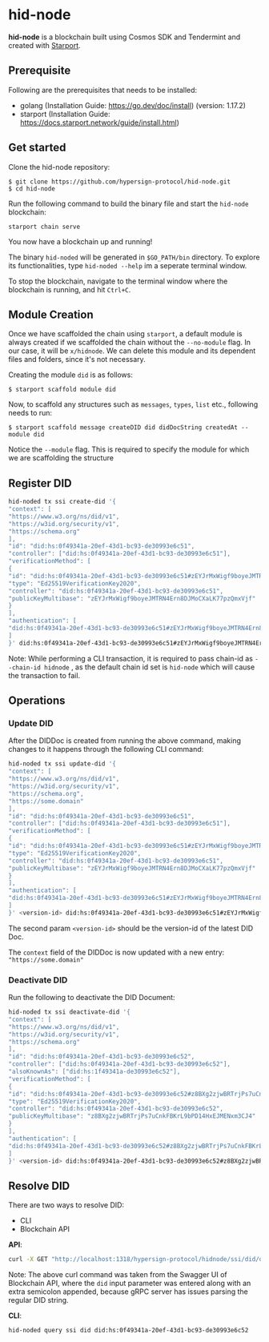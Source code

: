# hid-node
**hid-node** is a blockchain built using Cosmos SDK and Tendermint and created with [Starport](https://starport.com).

## Prerequisite

Following are the prerequisites that needs to be installed:

- golang (Installation Guide: https://go.dev/doc/install) (version: 1.17.2)
- starport (Installation Guide: https://docs.starport.network/guide/install.html)

## Get started

Clone the hid-node repository:

```
$ git clone https://github.com/hypersign-protocol/hid-node.git
$ cd hid-node
```

Run the following command to build the binary file and start the `hid-node` blockchain: 
```
starport chain serve
```

You now have a blockchain up and running!

The binary `hid-noded` will be generated in `$GO_PATH/bin` directory. To explore its functionalities, type `hid-noded --help` im a seperate terminal window.

To stop the blockchain, navigate to the terminal window where the blockchain is running, and hit `Ctrl+C`.

## Module Creation

Once we have scaffolded the chain using `starport`, a default module is always created if we scaffolded the chain without the `--no-module` flag. In our case, it will be `x/hidnode`. We can delete this module and its dependent files and folders, since it's not necessary.

Creating the module `did` is as follows:

```
$ starport scaffold module did
```

Now, to scaffold any structures such as `messages`, `types`, `list` etc., following needs to run:

```
$ starport scaffold message createDID did didDocString createdAt --module did
```
Notice the `--module` flag. This is required to specify the module for which we are scaffolding the structure


## Register DID

```sh
hid-noded tx ssi create-did '{
"context": [
"https://www.w3.org/ns/did/v1",
"https://w3id.org/security/v1",
"https://schema.org"
],
"id": "did:hs:0f49341a-20ef-43d1-bc93-de30993e6c51",
"controller": ["did:hs:0f49341a-20ef-43d1-bc93-de30993e6c51"],
"verificationMethod": [
{
"id": "did:hs:0f49341a-20ef-43d1-bc93-de30993e6c51#zEYJrMxWigf9boyeJMTRN4Ern8DJMoCXaLK77pzQmxVjf",
"type": "Ed25519VerificationKey2020",
"controller": "did:hs:0f49341a-20ef-43d1-bc93-de30993e6c51",
"publicKeyMultibase": "zEYJrMxWigf9boyeJMTRN4Ern8DJMoCXaLK77pzQmxVjf"
}
],
"authentication": [
"did:hs:0f49341a-20ef-43d1-bc93-de30993e6c51#zEYJrMxWigf9boyeJMTRN4Ern8DJMoCXaLK77pzQmxVjf"
]
}' did:hs:0f49341a-20ef-43d1-bc93-de30993e6c51#zEYJrMxWigf9boyeJMTRN4Ern8DJMoCXaLK77pzQmxVjf --ver-key oVtY1xceDZQjkfwlbCEC2vgeADcxpgd27vtYasBhcM/JLR6PnPoD9jvjSJrMsMJwS7faPy5OlFCdj/kgLVZMEg== --from alice --chain-id hidnode
```
Note: While performing a CLI transaction, it is required to pass chain-id as `--chain-id hidnode` , as the default chain id set is `hid-node` which will cause the transaction to fail.

## Operations

### Update DID

After the DIDDoc is created from running the above command, making changes to it happens through the following CLI command:

```sh
hid-noded tx ssi update-did '{
"context": [
"https://www.w3.org/ns/did/v1",
"https://w3id.org/security/v1",
"https://schema.org",
"https://some.domain"
],
"id": "did:hs:0f49341a-20ef-43d1-bc93-de30993e6c51",
"controller": ["did:hs:0f49341a-20ef-43d1-bc93-de30993e6c51"],
"verificationMethod": [
{
"id": "did:hs:0f49341a-20ef-43d1-bc93-de30993e6c51#zEYJrMxWigf9boyeJMTRN4Ern8DJMoCXaLK77pzQmxVjf",
"type": "Ed25519VerificationKey2020",
"controller": "did:hs:0f49341a-20ef-43d1-bc93-de30993e6c51",
"publicKeyMultibase": "zEYJrMxWigf9boyeJMTRN4Ern8DJMoCXaLK77pzQmxVjf"
}
],
"authentication": [
"did:hs:0f49341a-20ef-43d1-bc93-de30993e6c51#zEYJrMxWigf9boyeJMTRN4Ern8DJMoCXaLK77pzQmxVjf"
]
}' <version-id> did:hs:0f49341a-20ef-43d1-bc93-de30993e6c51#zEYJrMxWigf9boyeJMTRN4Ern8DJMoCXaLK77pzQmxVjf --ver-key oVtY1xceDZQjkfwlbCEC2vgeADcxpgd27vtYasBhcM/JLR6PnPoD9jvjSJrMsMJwS7faPy5OlFCdj/kgLVZMEg== --from alice --chain-id hidnode
```

The second param `<version-id>` should be the version-id of the latest DID Doc.

The `context` field of the DIDDoc is now updated with a new entry: `"https://some.domain"`

### Deactivate DID

Run the following to deactivate the DID Document:

```sh
hid-noded tx ssi deactivate-did '{
"context": [
"https://www.w3.org/ns/did/v1",
"https://w3id.org/security/v1",
"https://schema.org"
],
"id": "did:hs:0f49341a-20ef-43d1-bc93-de30993e6c52",
"controller": ["did:hs:0f49341a-20ef-43d1-bc93-de30993e6c52"],
"alsoKnownAs": ["did:hs:1f49341a-de30993e6c52"],
"verificationMethod": [
{
"id": "did:hs:0f49341a-20ef-43d1-bc93-de30993e6c52#z8BXg2zjwBRTrjPs7uCnkFBKrL9bPD14HxEJMENxm3CJ4",
"type": "Ed25519VerificationKey2020",
"controller": "did:hs:0f49341a-20ef-43d1-bc93-de30993e6c52",
"publicKeyMultibase": "z8BXg2zjwBRTrjPs7uCnkFBKrL9bPD14HxEJMENxm3CJ4"
}
],
"authentication": [
"did:hs:0f49341a-20ef-43d1-bc93-de30993e6c52#z8BXg2zjwBRTrjPs7uCnkFBKrL9bPD14HxEJMENxm3CJ4"
]
}' <version-id> did:hs:0f49341a-20ef-43d1-bc93-de30993e6c52#z8BXg2zjwBRTrjPs7uCnkFBKrL9bPD14HxEJMENxm3CJ4 --ver-key bZBUkLGChnJujYHUZ4L8PECoN2Odv6adWGXc1qVWCRVqtEx0o/FmtFZnd5pT3laR518P58TRUGY5q5KSrToSmQ== --from alice --chain-id hidnode --yes
```

## Resolve DID

There are two ways to resolve DID:

- CLI
- Blockchain API


**API**:
```sh
curl -X GET "http://localhost:1318/hypersign-protocol/hidnode/ssi/did/queryDidDocById/did%3Ahs%3A0f49341a-20ef-43d1-bc93-de30993e6c51%3A" -H  "accept: application/json"
```
Note: The above curl command was taken from the Swagger UI of Blockchain API, where the `did` input parameter was entered along with an extra semicolon appended, because gRPC server has issues parsing the regular DID string.

**CLI**:
```sh
hid-noded query ssi did did:hs:0f49341a-20ef-43d1-bc93-de30993e6c52
```